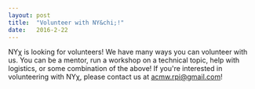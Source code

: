 ```yaml
---
layout: post
title:  "Volunteer with NY&chi;!"
date:   2016-2-22
---
```


NY&chi; is looking for volunteers! We have many ways you can volunteer with us.  You can be a mentor, run a workshop on a technical topic, help with logistics, or some combination of the above!
If you're interested in volunteering with NY&chi;, please contact us at <acmw.rpi@gmail.com>! 
